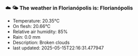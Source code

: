 ### ☁️ 🌤️  The weather in Florianópolis is: Florianópolis

- Temperature: 20.35°C
- On flesh: 20.66°C
- Relative air humidity: 85%
- Rain: 0.0 mm
- Description: Broken clouds
- last updated: 2025-05-15T22:16:31.477947
